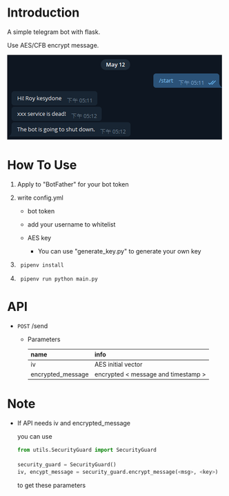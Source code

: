 # Introduction
A simple telegram bot with flask.<br/>

Use AES/CFB encrypt message.<br/>

![](./source/demo.png)

# How To Use
1. Apply to "BotFather" for your bot token

1. write config.yml
    - bot token

    - add your username to whitelist

    - AES key
        - You can use "generate_key.py" to generate your own key



2. ```bat
    pipenv install
    ```

3. ```bat
    pipenv run python main.py
    ```

# API
- `POST` /send

    - Parameters

        name | info
        -- | --
        iv | AES initial vector
        encrypted_message | encrypted < message and timestamp >


# Note 
- If API needs iv and encrypted_message

    you can use
    ```python
    from utils.SecurityGuard import SecurityGuard
    
    security_guard = SecurityGuard()
    iv, encypt_message = security_guard.encrypt_message(<msg>, <key>)
    ```
    to get these parameters
